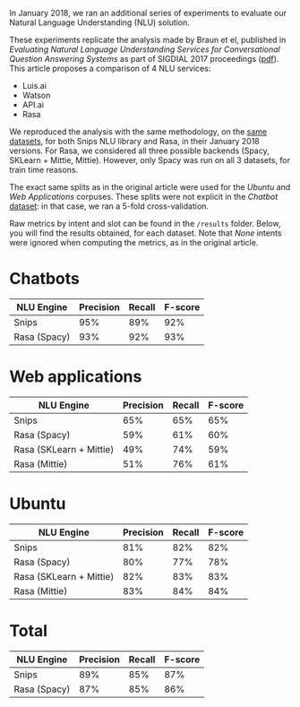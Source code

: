 In January 2018, we ran an additional series of experiments to  evaluate our Natural Language Understanding (NLU) solution.

These experiments replicate the analysis made by Braun et el, published in _Evaluating Natural Language Understanding Services for Conversational Question Answering Systems_ as part of SIGDIAL 2017 proceedings ([pdf](http://www.sigdial.org/workshops/conference18/proceedings/pdf/SIGDIAL22.pdf)). This article proposes a comparison of 4 NLU services:

- Luis.ai
- Watson
- API.ai
- Rasa

We reproduced the analysis with the same methodology, on the [same datasets](https://github.com/sebischair/NLU-Evaluation-Corpora), for both Snips NLU library and Rasa, in their January 2018 versions. For Rasa, we considered all three possible backends (Spacy, SKLearn + Mittie, Mittie). However, only Spacy was run on all 3 datasets, for train time reasons.

The exact same splits as in the original article were used for the _Ubuntu_ and _Web Applications_ corpuses. These splits were not explicit in the _Chatbot_ [dataset](https://github.com/sebischair/NLU-Evaluation-Corpora): in that case, we ran a 5-fold cross-validation.

Raw metrics by intent and slot can be found in the `/results` folder. Below, you will find the results obtained, for each dataset. Note that _None_ intents were ignored when computing the metrics, as in the original article.


Chatbots
========

| NLU Engine              | Precision | Recall | F-score |
| ----------------------- | --------- | ------ | ------- |
| Snips                   | 95%       | 89%    | 92%     |
| Rasa (Spacy)            | 93%       | 92%    | 93%     |

Web applications
================

| NLU Engine              | Precision | Recall | F-score |
| ----------------------- | --------- | ------ | ------- |
| Snips                   | 65%       | 65%    | 65%     |
| Rasa (Spacy)            | 59%       | 61%    | 60%     |
| Rasa (SKLearn + Mittie) | 49%       | 74%    | 59%     |
| Rasa (Mittie)           | 51%       | 76%    | 61%     |

Ubuntu
======

| NLU Engine              | Precision | Recall | F-score |
| ----------------------- | --------- | ------ | ------- |
| Snips                   | 81%       | 82%    | 82%     |
| Rasa (Spacy)            | 80%       | 77%    | 78%     |
| Rasa (SKLearn + Mittie) | 82%       | 83%    | 83%     |
| Rasa (Mittie)           | 83%       | 84%    | 84%     |

Total
======

| NLU Engine              | Precision | Recall | F-score |
| ----------------------- | --------- | ------ | ------- |
| Snips                   | 89%       | 85%    | 87%     |
| Rasa (Spacy)            | 87%       | 85%    | 86%     |
